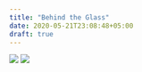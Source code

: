 ```yaml
---
title: "Behind the Glass"
date: 2020-05-21T23:08:48+05:00
draft: true
---
```


![](http://roketpik.com/blog/photos/heart1.JPG)
![](http://roketpik.com/blog/photos/heart2.JPG)